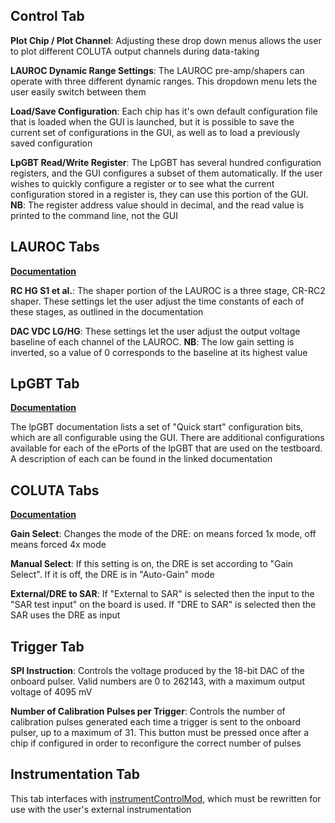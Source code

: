 Control Tab
-----------

__Plot Chip / Plot Channel__: Adjusting these drop down menus allows the user to plot different
 COLUTA output channels during data-taking

__LAUROC Dynamic Range Settings__: The LAUROC pre-amp/shapers can operate with three different
 dynamic ranges. This dropdown menu lets the user easily switch between them 
 
__Load/Save Configuration__: Each chip has it's own default configuration file that is loaded
 when the GUI is launched, but it is possible to save the current set of configurations in the
  GUI, as well as to load a previously saved configuration 

__LpGBT Read/Write Register__: The LpGBT has several hundred configuration registers, and the GUI
 configures a subset of them automatically. If the user wishes to quickly configure a register or
 to see what the current configuration stored in a register is, they can use this portion of the
 GUI. __NB__: The register address value should in decimal, and the read value is printed to
 the command line, not the GUI


LAUROC Tabs
-----------

[__Documentation__](https://www.nevis.columbia.edu/~dawillia/Testboard_documentation/datasheet_Lauroc1_20190506.pdf)

__RC HG S1 et al.__: The shaper portion of the LAUROC is a three stage, CR-RC2 shaper. These
 settings let the user adjust the time constants of each of these stages, as outlined in
 the documentation
  
__DAC VDC LG/HG__: These settings let the user adjust the output voltage baseline of each channel
 of the LAUROC. __NB__: The low gain setting is inverted, so a value of 0 corresponds to the
 baseline at its highest value


LpGBT Tab
---------

[__Documentation__](https://www.nevis.columbia.edu/~dawillia/Testboard_documentation/lpGBT.pdf)

The lpGBT documentation lists a set of "Quick start" configuration bits, which are all 
configurable using the GUI. There are additional configurations available for each of 
the ePorts of the lpGBT that are used on the testboard. A description of each can be 
found in the linked documentation


COLUTA Tabs
-----------

[__Documentation__](https://www.nevis.columbia.edu/~dawillia/Testboard_documentation/COLUTAV2_ds.pdf)

__Gain Select__: Changes the mode of the DRE: on means forced 1x mode, off means forced 4x mode

__Manual Select__: If this setting is on, the DRE is set according to "Gain Select". If it is off, 
the DRE is in "Auto-Gain" mode

__External/DRE to SAR__: If "External to SAR" is selected then the input to the "SAR test input" 
on the board is used. If "DRE to SAR" is selected then the SAR uses the DRE as input


Trigger Tab
-----------

__SPI Instruction__: Controls the voltage produced by the 18-bit DAC of the onboard
pulser. Valid numbers are 0 to 262143, with a maximum output voltage of 4095 mV

__Number of Calibration Pulses per Trigger__: Controls the number of calibration pulses
generated each time a trigger is sent to the onboard pulser, up to a maximum of 31. This 
button must be pressed once after a chip if configured in order to reconfigure the 
correct number of pulses


Instrumentation Tab
-------------------

This tab interfaces with [instrumentControlMod](../instrumentControlMod.py), which must be
rewritten for use with the user's external instrumentation 
